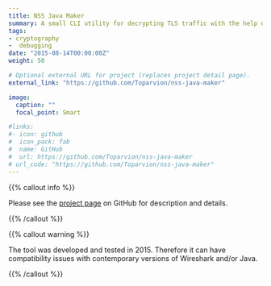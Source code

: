```yaml
---
title: NSS Java Maker
summary: A small CLI utility for decrypting TLS traffic with the help of JVM logs and Wireshark traffic dump
tags:
- cryptography
-  debugging
date: "2015-08-14T00:00:00Z"
weight: 50

# Optional external URL for project (replaces project detail page).
external_link: "https://github.com/Toparvion/nss-java-maker"

image:
  caption: ""
  focal_point: Smart

#links:
#- icon: github
#  icon_pack: fab
#  name: GitHub
#  url: https://github.com/Toparvion/nss-java-maker
# url_code: "https://github.com/Toparvion/nss-java-maker"
---
```


{{% callout info %}}

Please see the [project page](https://github.com/Toparvion/nss-java-maker) on GitHub for description and details.

{{% /callout %}}

{{% callout warning %}}

The tool was developed and tested in 2015. Therefore it can have compatibility issues with contemporary versions of Wireshark and/or Java.

{{% /callout %}}
